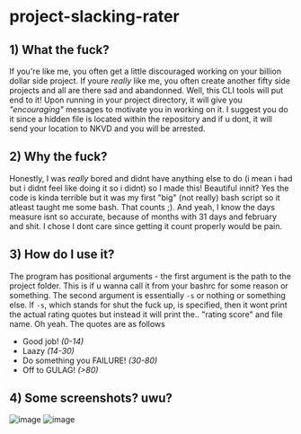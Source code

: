 # project-slacking-rater
## 1) What the fuck?
If you're like me, you often get a little discouraged working on your billion dollar side project. If youre *really* like me, you often create another fifty side projects and all are there sad and abandonned. Well, this CLI tools will put end to it!
Upon running in your project directory, it will give you *"encouraging"* messages to motivate you in working on it. I suggest you do it since a hidden file is located within the repository and if u dont, it will send your location to NKVD and you will be arrested.
## 2) Why the fuck?
Honestly, I was *really* bored and didnt have anything else to do (i mean i had but i didnt feel like doing it so i didnt) so I made this! Beautiful innit? Yes the code is kinda terrible but it was my first "big" (not really) bash script so it atleast taught me some bash. That counts ;). And yeah, I know the days measure isnt so accurate, because of months with 31 days and february and shit. I chose I dont care since getting it count properly would be pain.
## 3) How do I use it?
The program has positional arguments - the first argument is the path to the project folder. This is if u wanna call it from your bashrc for some reason or something. The second argument is essentially `-s` or nothing or something else.
If `-s`, which stands for shut the fuck up, is specified, then it wont print the actual rating quotes but instead it will print the.. "rating score" and file name. Oh yeah. The quotes are as follows
- Good job! *(0-14)*
- Laazy *(14-30)*
- Do something you FAILURE! *(30-80)*
- Off to GULAG! *(>80)*

## 4) Some screenshots? uwu?
![image](https://github.com/lasermtv07/project-slacking-rater/assets/118477750/428a3ab2-23b4-4303-a5d0-621d9ac78760)
![image](https://github.com/lasermtv07/project-slacking-rater/assets/118477750/238c1323-1946-423d-a4aa-3411b5d85339)



